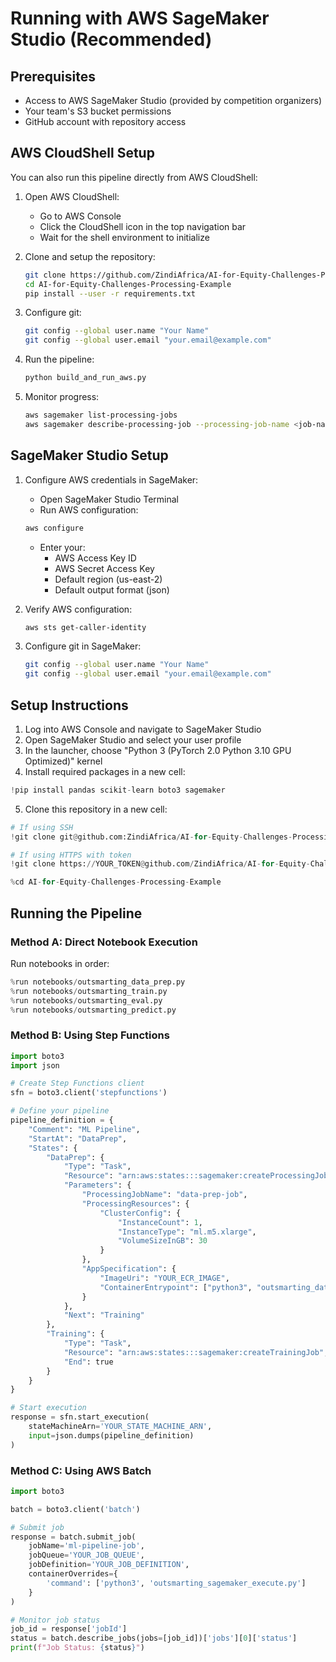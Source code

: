 # Running with AWS SageMaker Studio (Recommended)

## Prerequisites
- Access to AWS SageMaker Studio (provided by competition organizers)
- Your team's S3 bucket permissions
- GitHub account with repository access

## AWS CloudShell Setup

You can also run this pipeline directly from AWS CloudShell:

1. Open AWS CloudShell:
   - Go to AWS Console
   - Click the CloudShell icon in the top navigation bar
   - Wait for the shell environment to initialize

2. Clone and setup the repository:
   ```bash
   git clone https://github.com/ZindiAfrica/AI-for-Equity-Challenges-Processing-Example.git
   cd AI-for-Equity-Challenges-Processing-Example
   pip install --user -r requirements.txt
   ```

3. Configure git:
   ```bash
   git config --global user.name "Your Name"
   git config --global user.email "your.email@example.com"
   ```

4. Run the pipeline:
   ```bash
   python build_and_run_aws.py
   ```

5. Monitor progress:
   ```bash
   aws sagemaker list-processing-jobs
   aws sagemaker describe-processing-job --processing-job-name <job-name>
   ```

## SageMaker Studio Setup

1. Configure AWS credentials in SageMaker:
   - Open SageMaker Studio Terminal
   - Run AWS configuration:
   ```bash
   aws configure
   ```
   - Enter your:
     - AWS Access Key ID
     - AWS Secret Access Key
     - Default region (us-east-2)
     - Default output format (json)

2. Verify AWS configuration:
   ```bash
   aws sts get-caller-identity
   ```

3. Configure git in SageMaker:
   ```bash
   git config --global user.name "Your Name"
   git config --global user.email "your.email@example.com"
   ```

## Setup Instructions

1. Log into AWS Console and navigate to SageMaker Studio
2. Open SageMaker Studio and select your user profile
3. In the launcher, choose "Python 3 (PyTorch 2.0 Python 3.10 GPU Optimized)" kernel
4. Install required packages in a new cell:
```python
!pip install pandas scikit-learn boto3 sagemaker
```

5. Clone this repository in a new cell:
```python
# If using SSH
!git clone git@github.com:ZindiAfrica/AI-for-Equity-Challenges-Processing-Example.git

# If using HTTPS with token
!git clone https://YOUR_TOKEN@github.com/ZindiAfrica/AI-for-Equity-Challenges-Processing-Example.git

%cd AI-for-Equity-Challenges-Processing-Example
```

## Running the Pipeline

### Method A: Direct Notebook Execution
Run notebooks in order:
```python
%run notebooks/outsmarting_data_prep.py
%run notebooks/outsmarting_train.py
%run notebooks/outsmarting_eval.py
%run notebooks/outsmarting_predict.py
```

### Method B: Using Step Functions
```python
import boto3
import json

# Create Step Functions client
sfn = boto3.client('stepfunctions')

# Define your pipeline
pipeline_definition = {
    "Comment": "ML Pipeline",
    "StartAt": "DataPrep",
    "States": {
        "DataPrep": {
            "Type": "Task",
            "Resource": "arn:aws:states:::sagemaker:createProcessingJob",
            "Parameters": {
                "ProcessingJobName": "data-prep-job",
                "ProcessingResources": {
                    "ClusterConfig": {
                        "InstanceCount": 1,
                        "InstanceType": "ml.m5.xlarge",
                        "VolumeSizeInGB": 30
                    }
                },
                "AppSpecification": {
                    "ImageUri": "YOUR_ECR_IMAGE",
                    "ContainerEntrypoint": ["python3", "outsmarting_data_prep.py"]
                }
            },
            "Next": "Training"
        },
        "Training": {
            "Type": "Task",
            "Resource": "arn:aws:states:::sagemaker:createTrainingJob",
            "End": true
        }
    }
}

# Start execution
response = sfn.start_execution(
    stateMachineArn='YOUR_STATE_MACHINE_ARN',
    input=json.dumps(pipeline_definition)
)
```

### Method C: Using AWS Batch
```python
import boto3

batch = boto3.client('batch')

# Submit job
response = batch.submit_job(
    jobName='ml-pipeline-job',
    jobQueue='YOUR_JOB_QUEUE',
    jobDefinition='YOUR_JOB_DEFINITION',
    containerOverrides={
        'command': ['python3', 'outsmarting_sagemaker_execute.py']
    }
)

# Monitor job status
job_id = response['jobId']
status = batch.describe_jobs(jobs=[job_id])['jobs'][0]['status']
print(f"Job Status: {status}")
```
